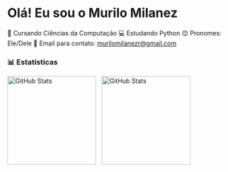# Olá! Eu sou o Murilo Milanez

🌱 Cursando Ciências da Computação
💻 Estudando Python
😊 Pronomes: Ele/Dele
📩 Email para contato: murilomilanezr@gmail.com

### 📊 Estatísticas

<p>
 <img
 align='left'
 alt='GitHub Stats'
 height='200'
 style='padding-right: 10px;'
 src='https://github-readme-stats.vercel.app/api?username=esflingos&show_icons=true&theme=tokyonight&custom_title=Estatísticas+do+GitHub+de+Murilo+Milanez'
 />

<p>
 <img
 align='left'
 alt='GitHub Stats'
 height='200'
 style='padding-right: 10px;'
 src='https://github-readme-stats.vercel.app/api/top-langs/?username=esflingos&theme=tokyonight&layout=compact&custom_title=Linguagens'
 />
